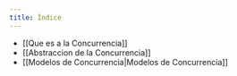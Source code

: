 ```yaml
---
title: Índice
---
```


- [[Que es a la Concurrencia]]
- [[Abstraccion de la Concurrencia]]
- [[Modelos de Concurrencia|Modelos de Concurrencia]]
